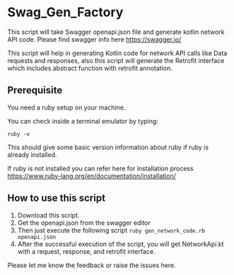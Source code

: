 # Swag_Gen_Factory

This script will take Swagger openapi.json file and generate kotlin network API code. Please find swagger info here https://swagger.io/

This script will help in generating Kotlin code for network API calls like Data requests and responses, also this script will generate the Retrofit interface which includes abstract function with retrofit annotation.


## Prerequisite

You need a ruby setup on your machine. 

You can check inside a terminal emulator by typing:

```ruby -v```

This should give some basic version information about ruby if ruby is already installed. 

If ruby is not installed you can refer here for installation process https://www.ruby-lang.org/en/documentation/installation/

## How to use this script

1. Download this script. 
2. Get the openapi.json from the swagger editor 
3. Then just execute the following script
```ruby gen_network_code.rb openapi.json```
4. After the successful execution of the script, you will get NetworkApi.kt with a request, response, and retrofit interface.

Please let me know the feedback or raise the issues here.




